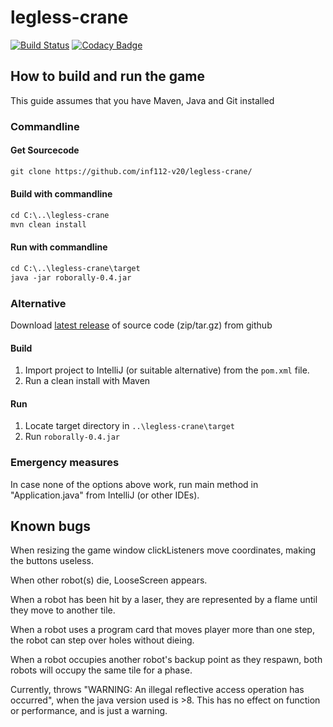 # legless-crane

[![Build Status](https://travis-ci.com/inf112-v20/legless-crane.svg?branch=master)](https://travis-ci.com/inf112-v20/legless-crane) [![Codacy Badge](https://api.codacy.com/project/badge/Grade/a90f767e283a4cf7b88e8bb3c344fded)](https://www.codacy.com/gh/inf112-v20/legless-crane?utm_source=github.com&utm_medium=referral&utm_content=inf112-v20/staring-horse&utm_campaign=Badge_Grade) 
## How to build and run the game
This guide assumes that you have Maven, Java and Git installed
### Commandline
#### Get Sourcecode
```html
git clone https://github.com/inf112-v20/legless-crane/
```

#### Build with commandline
```html
cd C:\..\legless-crane
mvn clean install
```
#### Run with commandline
```html
cd C:\..\legless-crane\target
java -jar roborally-0.4.jar
```

### Alternative

Download [latest release](https://github.com/inf112-v20/legless-crane/releases) of source code (zip/tar.gz) from github

#### Build
1.  Import project to IntelliJ (or suitable alternative) from the `pom.xml` file.
2.  Run a clean install with Maven

#### Run
1.  Locate target directory in `..\legless-crane\target`
2.  Run `roborally-0.4.jar`

### Emergency measures
In case none of the options above work, run main method in "Application.java" from IntelliJ (or other IDEs).

## Known bugs
When resizing the game window clickListeners move coordinates, making the buttons useless.

When other robot(s) die, LooseScreen appears.

When a robot has been hit by a laser, they are represented by a flame until they move to another tile.

When a robot uses a program card that moves player more than one step, the robot can step over holes without dieing.

When a robot occupies another robot's backup point as they respawn, both robots will occupy the same tile for a phase.

Currently, throws "WARNING: An illegal reflective access operation has occurred", 
when the java version used is >8. This has no effect on function or performance, and is just a warning.
